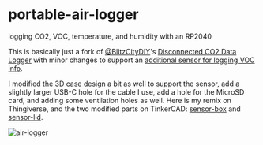 # portable-air-logger
logging CO2, VOC, temperature, and humidity with an RP2040

This is basically just a fork of [@BlitzCityDIY](https://github.com/BlitzCityDIY)'s [Disconnected CO2 Data Logger](https://learn.adafruit.com/disconnected-co2-data-logger) with minor changes to support an [additional sensor for logging VOC info](https://www.adafruit.com/product/4829). 

I modified [the 3D case design](https://www.thingiverse.com/thing:5030874) a bit as well to support the sensor, add a slightly larger USB-C hole for the cable I use, add a hole for the MicroSD card, and adding some ventilation holes as well. Here is my remix on Thingiverse, and the two modified parts on TinkerCAD: [sensor-box](https://www.tinkercad.com/things/0YbBEU34PpT) and [sensor-lid](https://www.tinkercad.com/things/9p78jmuUmk7).

![air-logger](https://user-images.githubusercontent.com/17863/150721770-ea3c41e4-5e17-4324-9afc-bd428591057b.jpg)
